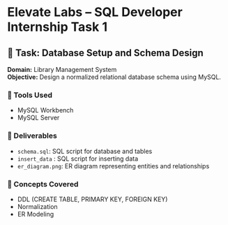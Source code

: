 # Elevate Labs – SQL Developer Internship Task 1

## 📌 Task: Database Setup and Schema Design

**Domain:** Library Management System  
**Objective:** Design a normalized relational database schema using MySQL.

### 🔧 Tools Used
- MySQL Workbench
- MySQL Server

### 📁 Deliverables
- `schema.sql`: SQL script for database and tables
- `insert_data` : SQL script for inserting data
- `er_diagram.png`: ER diagram representing entities and relationships

### 🧠 Concepts Covered
- DDL (CREATE TABLE, PRIMARY KEY, FOREIGN KEY)
- Normalization
- ER Modeling